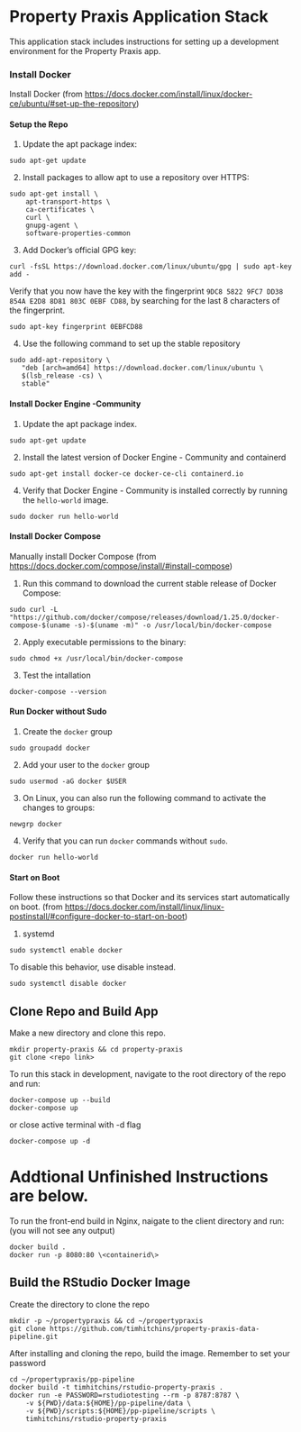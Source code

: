 # Property Praxis Application Stack
This application stack includes instructions for setting up a development
environment for the Property Praxis app.  

### Install Docker

Install Docker (from https://docs.docker.com/install/linux/docker-ce/ubuntu/#set-up-the-repository)

#### Setup the Repo

1. Update the apt package index:
```
sudo apt-get update
```

2. Install packages to allow apt to use a repository over HTTPS:
```
sudo apt-get install \
    apt-transport-https \
    ca-certificates \
    curl \
    gnupg-agent \
    software-properties-common
```

3. Add Docker’s official GPG key:
```
curl -fsSL https://download.docker.com/linux/ubuntu/gpg | sudo apt-key add -
```

Verify that you now have the key with the fingerprint `9DC8 5822 9FC7 DD38 854A E2D8 8D81 803C 0EBF CD88`, 
by searching for the last 8 characters of the fingerprint.
```
sudo apt-key fingerprint 0EBFCD88
```

4. Use the following command to set up the stable repository
```
sudo add-apt-repository \
   "deb [arch=amd64] https://download.docker.com/linux/ubuntu \
   $(lsb_release -cs) \
   stable"
```

#### Install Docker Engine -Community

1. Update the apt package index.
```
sudo apt-get update
```

2. Install the latest version of Docker Engine - Community and containerd
```
sudo apt-get install docker-ce docker-ce-cli containerd.io
```

4. Verify that Docker Engine - Community is installed correctly by running the `hello-world` image.
```
sudo docker run hello-world
```

#### Install Docker Compose

Manually install Docker Compose (from https://docs.docker.com/compose/install/#install-compose)

1. Run this command to download the current stable release of Docker Compose:
```
sudo curl -L "https://github.com/docker/compose/releases/download/1.25.0/docker-compose-$(uname -s)-$(uname -m)" -o /usr/local/bin/docker-compose
```

2. Apply executable permissions to the binary:
```
sudo chmod +x /usr/local/bin/docker-compose
```

3. Test the intallation
```
docker-compose --version
```

#### Run Docker without Sudo 

1. Create the `docker` group
```
sudo groupadd docker
```

2. Add your user to the `docker` group
```
sudo usermod -aG docker $USER
```

3. On Linux, you can also run the following command to activate the changes to groups:
```
newgrp docker
```

4. Verify that you can run `docker` commands without `sudo`.
```
docker run hello-world
```

#### Start on Boot

Follow these instructions so that Docker and its services start automatically on boot.
(from https://docs.docker.com/install/linux/linux-postinstall/#configure-docker-to-start-on-boot)

1. systemd
```
sudo systemctl enable docker
```
To disable this behavior, use disable instead.
```
sudo systemctl disable docker
```

## Clone Repo and Build App

Make a new directory and clone this repo.
```
mkdir property-praxis && cd property-praxis
git clone <repo link>
```

To run this stack in development, navigate to the 
root directory of the repo and run:
```
docker-compose up --build
docker-compose up
```
or close active terminal with -d flag
```
docker-compose up -d
```

# Addtional Unfinished Instructions are below.  


To run the front-end build in Nginx, naigate to the 
client directory and run:
(you will not see any output)
```
docker build .
docker run -p 8080:80 \<containerid\>
```
 ## Build the RStudio Docker Image

Create the directory to clone the repo
```
mkdir -p ~/propertypraxis && cd ~/propertypraxis
git clone https://github.com/timhitchins/property-praxis-data-pipeline.git
```

After installing and cloning the repo, build the image.
Remember to set your password
```
cd ~/propertypraxis/pp-pipeline
docker build -t timhitchins/rstudio-property-praxis .
docker run -e PASSWORD=rstudiotesting --rm -p 8787:8787 \
    -v ${PWD}/data:${HOME}/pp-pipeline/data \
    -v ${PWD}/scripts:${HOME}/pp-pipeline/scripts \
    timhitchins/rstudio-property-praxis 
```